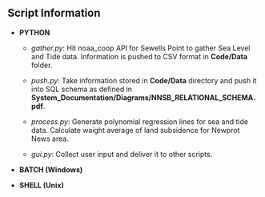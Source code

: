 ## Script Information
* __PYTHON__

  * _gather.py_: Hit noaa_coop API for Sewells Point to gather Sea Level and Tide data. Information is pushed to CSV format in __Code/Data__ folder.

  * _push.py_: Take information stored in __Code/Data__ directory and push it into SQL schema as defined in __System_Documentation/Diagrams/NNSB_RELATIONAL_SCHEMA.pdf__.

  * _process.py_: Generate polynomial regression lines for sea and tide data. Calculate waight average of land subsidence for Newprot News area. 

  * _gui.py_: Collect user input and deliver it to other scripts.
  
* __BATCH (Windows)__

* __SHELL (Unix)__
